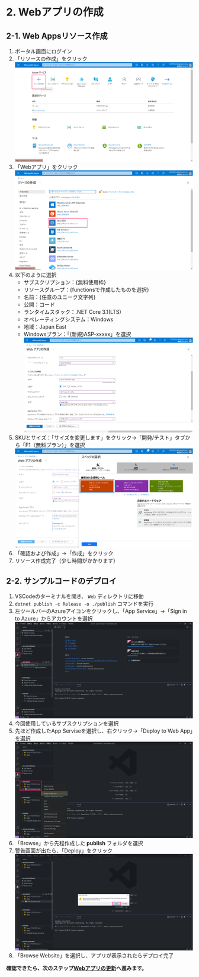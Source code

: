 # 2. Webアプリの作成
## 2-1. Web Appsリソース作成
1. ポータル画面にログイン
1. 「リソースの作成」をクリック  
![Azure portal](images/web-create-img1.png)
1. 「Webアプリ」をクリック  
![Azure portal](images/web-create-img2.png)
1. 以下のように選択
    - サブスクリプション：{無料使用枠}
    - リソースグループ：{functionsで作成したものを選択}
    - 名前：{任意のユニーク文字列}
    - 公開：コード
    - ランタイムスタック：.NET Core 3.1(LTS)
    - オペレーティングシステム：Windows
    - 地域：Japan East
    - Windowsプラン：「(新規)ASP-xxxxx」を選択  
![webapp-plan1](images/web-create-img3.png)  
1. SKUとサイズ：「サイズを変更します」をクリック→「開発/テスト」タブから「F1（無料プラン）」を選択  
![webapp-plan2](images/web-create-img4.png)
1. 「確認および作成」→「作成」をクリック
1. リソース作成完了（少し時間がかかります）

## 2-2. サンプルコードのデプロイ
1. VSCodeのターミナルを開き、 `Web` ディレクトリに移動
1. `dotnet publish -c Release -o ./publish` コマンドを実行
1. 左ツールバーのAzureアイコンをクリックし、「App Service」→「Sign in to Azure」からアカウントを選択  
![Sign in to Azure](images/web-create-img7.png)
1. 今回使用しているサブスクリプションを選択  
1. 先ほど作成したApp Serviseを選択し、右クリック→「Deploy to Web App」を選択  
![Deploy to Web App](images/web-create-img8.png)  
1. 「Browse」から先程作成した **publish** フォルダを選択
1. 警告画面が出たら、「Deploy」をクリック  
![Deploy to Web App](images/web-create-img9.png)  
1. 「Browse Website」を選択し、アプリが表示されたらデプロイ完了  

**確認できたら、次のステップ[Webアプリの更新](./3-web-update.md)へ進みます。**
